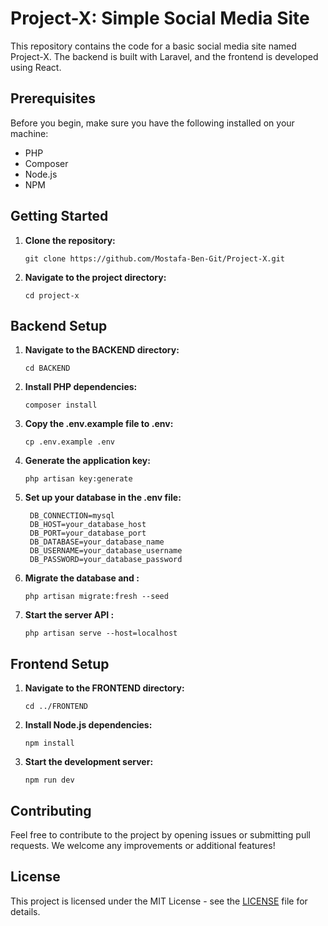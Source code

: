# Project-X: Simple Social Media Site

This repository contains the code for a basic social media site named Project-X. The backend is built with Laravel, and the frontend is developed using React.

## Prerequisites

Before you begin, make sure you have the following installed on your machine:

- PHP
- Composer
- Node.js
- NPM

## Getting Started

1. **Clone the repository:**

   ```
   git clone https://github.com/Mostafa-Ben-Git/Project-X.git
   ```
2. **Navigate to the project directory:**

   ```
   cd project-x
   ```
## Backend Setup

1. **Navigate to the BACKEND directory:**

   ```
   cd BACKEND
   ```
2. **Install PHP dependencies:**

   ```
   composer install
   ```
3. **Copy the .env.example file to .env:**

   ```
   cp .env.example .env
   ```
4. **Generate the application key:**

   ```
   php artisan key:generate
   ```
5. **Set up your database in the .env file:**

   ```
    DB_CONNECTION=mysql
    DB_HOST=your_database_host
    DB_PORT=your_database_port
    DB_DATABASE=your_database_name
    DB_USERNAME=your_database_username
    DB_PASSWORD=your_database_password
   ```
6. **Migrate the database and :**

   ```
   php artisan migrate:fresh --seed
   ```
7. **Start the server API :**

   ```
   php artisan serve --host=localhost
   ```

## Frontend Setup

1. **Navigate to the FRONTEND directory:**

   ```
   cd ../FRONTEND
   ```
2. **Install Node.js dependencies:**

   ```
   npm install
   ```
3. **Start the development server:**

   ```
   npm run dev
   ```
## Contributing
Feel free to contribute to the project by opening issues or submitting pull requests. We welcome any improvements or additional features!

## License
This project is licensed under the MIT License - see the [LICENSE](LICENSE) file for details.
